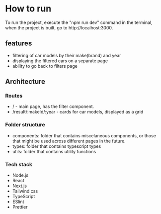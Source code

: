 # How to run

To run the project, execute the "npm run dev" command in the terminal, when the project is built, go to http://localhost:3000.

## features

- filtering of car models by their make(brand) and year
- displaying the filtered cars on a separate page
- ability to go back to filters page

## Architecture

### Routes

- / - main page, has the filter component.
- /result/:makeId/:year - cards for car models, displayed as a grid

### Folder structure

- components: folder that contains miscelaneous components, or those that might be used across different pages in the future.
- types: folder that contains typescript types
- utils: folder that contains utility functions

### Tech stack

- Node.js
- React
- Next.js
- Tailwind css
- TypeScript
- ESlint
- Prettier

